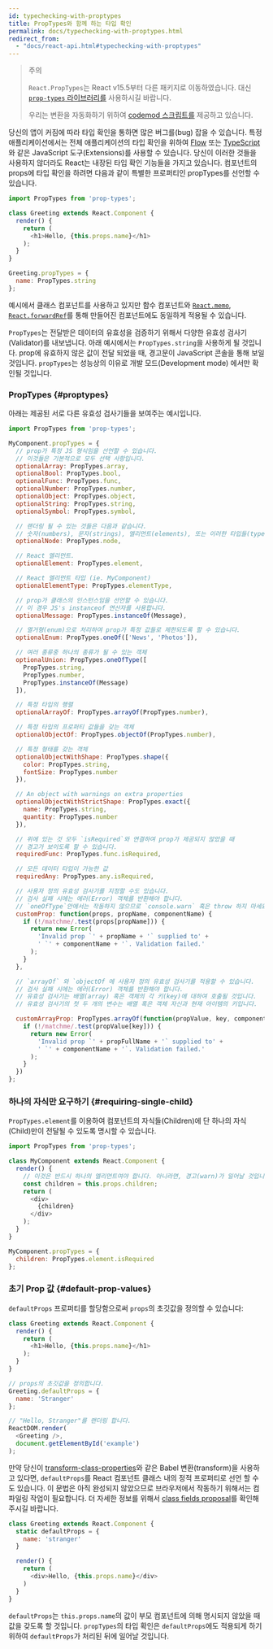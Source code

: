 ```yaml
---
id: typechecking-with-proptypes
title: PropTypes와 함께 하는 타입 확인
permalink: docs/typechecking-with-proptypes.html
redirect_from:
  - "docs/react-api.html#typechecking-with-proptypes"
---
```


> 주의
>
> `React.PropTypes`는 React v15.5부터 다른 패키지로 이동하였습니다. 대신 [`prop-types` 라이브러리를](https://www.npmjs.com/package/prop-types) 사용하시길 바랍니다.
>
> 우리는 변환을 자동화하기 위하여 [codemod 스크립트를](/blog/2017/04/07/react-v15.5.0.html#migrating-from-reactproptypes) 제공하고 있습니다.

당신의 앱이 커짐에 따라 타입 확인을 통하면 많은 버그를(bug) 잡을 수 있습니다. 특정 애플리케이션에서는 전체 애플리케이션의 타입 확인을 위하여 [Flow](https://flow.org/) 또는 [TypeScript](https://www.typescriptlang.org/)와 같은 JavaScript 도구(Extensions)를 사용할 수 있습니다. 당신이 이러한 것들을 사용하지 않더라도 React는 내장된 타입 확인 기능들을 가지고 있습니다. 컴포넌트의 props에 타입 확인을 하려면 다음과 같이 특별한 프로퍼티인 propTypes를 선언할 수 있습니다.

```javascript
import PropTypes from 'prop-types';

class Greeting extends React.Component {
  render() {
    return (
      <h1>Hello, {this.props.name}</h1>
    );
  }
}

Greeting.propTypes = {
  name: PropTypes.string
};
```

예시에서 클래스 컴포넌트를 사용하고 있지만 함수 컴포넌트와 [`React.memo`](/docs/react-api.html#reactmemo), [`React.forwardRef`](/docs/react-api.html#reactforwardref)를 통해 만들어진 컴포넌트에도 동일하게 적용될 수 있습니다.

`PropTypes`는 전달받은 데이터의 유효성을 검증하기 위해서 다양한 유효성 검사기(Validator)를 내보냅니다. 아래 예시에서는 `PropTypes.string`을 사용하게 될 것입니다. prop에 유효하지 않은 값이 전달 되었을 때, 경고문이 JavaScript 콘솔을 통해 보일 것입니다. `propTypes`는 성능상의 이유로 개발 모드(Development mode) 에서만 확인될 것입니다.

### PropTypes {#proptypes}

아래는 제공된 서로 다른 유효성 검사기들을 보여주는 예시입니다.

```javascript
import PropTypes from 'prop-types';

MyComponent.propTypes = {
  // prop가 특정 JS 형식임을 선언할 수 있습니다.
  // 이것들은 기본적으로 모두 선택 사항입니다.
  optionalArray: PropTypes.array,
  optionalBool: PropTypes.bool,
  optionalFunc: PropTypes.func,
  optionalNumber: PropTypes.number,
  optionalObject: PropTypes.object,
  optionalString: PropTypes.string,
  optionalSymbol: PropTypes.symbol,

  // 랜더링 될 수 있는 것들은 다음과 같습니다.
  // 숫자(numbers), 문자(strings), 엘리먼트(elements), 또는 이러한 타입들(types)을 포함하고 있는 배열(array) (혹은 배열의 fragment)
  optionalNode: PropTypes.node,

  // React 엘리먼트.
  optionalElement: PropTypes.element,

  // React 엘리먼트 타입 (ie. MyComponent)
  optionalElementType: PropTypes.elementType,

  // prop가 클래스의 인스턴스임을 선언할 수 있습니다.
  // 이 경우 JS's instanceof 연산자를 사용합니다.
  optionalMessage: PropTypes.instanceOf(Message),

  // 열거형(enum)으로 처리하여 prop가 특정 값들로 제한되도록 할 수 있습니다.
  optionalEnum: PropTypes.oneOf(['News', 'Photos']),

  // 여러 종류중 하나의 종류가 될 수 있는 객체
  optionalUnion: PropTypes.oneOfType([
    PropTypes.string,
    PropTypes.number,
    PropTypes.instanceOf(Message)
  ]),

  // 특정 타입의 행렬
  optionalArrayOf: PropTypes.arrayOf(PropTypes.number),

  // 특정 타입의 프로퍼티 값들을 갖는 객체
  optionalObjectOf: PropTypes.objectOf(PropTypes.number),

  // 특정 형태를 갖는 객체
  optionalObjectWithShape: PropTypes.shape({
    color: PropTypes.string,
    fontSize: PropTypes.number
  }),

  // An object with warnings on extra properties
  optionalObjectWithStrictShape: PropTypes.exact({
    name: PropTypes.string,
    quantity: PropTypes.number
  }),

  // 위에 있는 것 모두 `isRequired`와 연결하여 prop가 제공되지 않았을 때
  // 경고가 보이도록 할 수 있습니다.
  requiredFunc: PropTypes.func.isRequired,

  // 모든 데이터 타입이 가능한 값
  requiredAny: PropTypes.any.isRequired,

  // 사용자 정의 유효성 검사기를 지정할 수도 있습니다.
  // 검사 실패 시에는 에러(Error) 객체를 반환해야 합니다.
  // `oneOfType`안에서는 작동하지 않으므로 `console.warn` 혹은 throw 하지 마세요.
  customProp: function(props, propName, componentName) {
    if (!/matchme/.test(props[propName])) {
      return new Error(
        'Invalid prop `' + propName + '` supplied to' +
        ' `' + componentName + '`. Validation failed.'
      );
    }
  },

  // `arrayOf` 와 `objectOf 에 사용자 정의 유효성 검사기를 적용할 수 있습니다.
  // 검사 실패 시에는 에러(Error) 객체를 반환해야 합니다.
  // 유효성 검사기는 배열(array) 혹은 객체의 각 키(key)에 대하여 호출될 것입니다.
  // 유효성 검사기의 첫 두 개의 변수는 배열 혹은 객체 자신과 현재 아이템의 키입니다.

  customArrayProp: PropTypes.arrayOf(function(propValue, key, componentName, location, propFullName) {
    if (!/matchme/.test(propValue[key])) {
      return new Error(
        'Invalid prop `' + propFullName + '` supplied to' +
        ' `' + componentName + '`. Validation failed.'
      );
    }
  })
};
```

### 하나의 자식만 요구하기 {#requiring-single-child}

`PropTypes.element`를 이용하여 컴포넌트의 자식들(Children)에 단 하나의 자식(Child)만이 전달될 수 있도록 명시할 수 있습니다.

```javascript
import PropTypes from 'prop-types';

class MyComponent extends React.Component {
  render() {
    // 이것은 반드시 하나의 엘리먼트여야 합니다. 아니라면, 경고(warn)가 일어날 것입니다.
    const children = this.props.children;
    return (
      <div>
        {children}
      </div>
    );
  }
}

MyComponent.propTypes = {
  children: PropTypes.element.isRequired
};
```

### 초기 Prop 값 {#default-prop-values}

`defaultProps` 프로퍼티를 할당함으로써 `props`의 초깃값을 정의할 수 있습니다:

```javascript
class Greeting extends React.Component {
  render() {
    return (
      <h1>Hello, {this.props.name}</h1>
    );
  }
}

// props의 초깃값을 정의합니다.
Greeting.defaultProps = {
  name: 'Stranger'
};

// "Hello, Stranger"를 랜더링 합니다.
ReactDOM.render(
  <Greeting />,
  document.getElementById('example')
);
```

만약 당신이 [transform-class-properties](https://babeljs.io/docs/plugins/transform-class-properties/)와 같은 Babel 변환(transform)을 사용하고 있다면, `defaultProps`를 React 컴포넌트 클래스 내의 정적 프로퍼티로 선언 할 수도 있습니다. 이 문법은 아직 완성되지 않았으므로 브라우저에서 작동하기 위해서는 컴파일링 작업이 필요합니다. 더 자세한 정보를 위해서 [class fields proposal](https://github.com/tc39/proposal-class-fields)를 확인해 주시길 바랍니다.

```javascript
class Greeting extends React.Component {
  static defaultProps = {
    name: 'stranger'
  }

  render() {
    return (
      <div>Hello, {this.props.name}</div>
    )
  }
}
```

`defaultProps`는 `this.props.name`의 값이 부모 컴포넌트에 의해 명시되지 않았을 때 값을 갖도록 할 것입니다. `propTypes`의 타입 확인은 `defaultProps`에도 적용되게 하기 위하여 `defaultProps`가 처리된 뒤에 일어날 것입니다.
